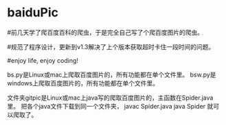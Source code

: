 # baiduPic

#前几天学了爬百度百科的爬虫，于是完全自己写了个爬百度图片的爬虫。

#规范了程序设计，更新到v1.3解决了上个版本获取超时卡住一段时间的问题。

#enjoy life, enjoy coding!

bs.py是Linux或mac上爬取百度图片的，所有功能都在单个文件里。
bsw.py是windows上爬取百度图片的，所有功能都在单个文件里。

文件夹gitpic是Linux或mac上java写的爬取百度图片的，主函数在Spider.java里。
把各个java文件下载到同一个文件夹，
javac Spider.java
java Spider
就可以爬取了。
